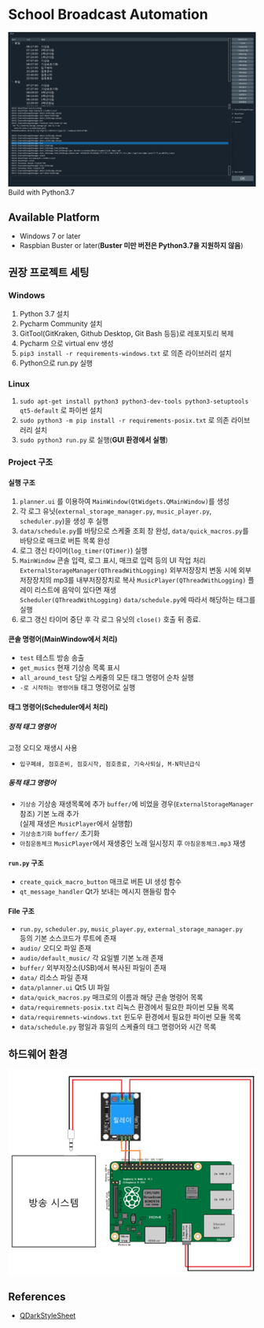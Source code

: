 # School Broadcast Automation
![alt](/data/example.png)
Build with Python3.7
## Available Platform
* Windows 7 or later
* Raspbian Buster or later(**Buster 미만 버전은 Python3.7을 지원하지 않음**)
## 권장 프로젝트 세팅
### Windows
1. Python 3.7 설치
2. Pycharm Community 설치
3. GitTool(GitKraken, Github Desktop, Git Bash 등등)로 레포지토리 복제
4. Pycharm 으로 virtual env 생성
5. `pip3 install -r requirements-windows.txt` 로 의존 라이브러리 설치
6. Python으로 run.py 실행
### Linux
1. `sudo apt-get install python3 python3-dev-tools python3-setuptools qt5-default` 로 파이썬 설치
2. `sudo python3 -m pip install -r requirements-posix.txt` 로 의존 라이브러리 설치
3. `sudo python3 run.py` 로 실행(**GUI 환경에서 실행**)
### Project 구조
#### 실행 구조
1. `planner.ui` 를 이용하여 `MainWindow(QtWidgets.QMainWindow)`를 생성 
2. 각 로그 유닛(`external_storage_manager.py`, `music_player.py`, `scheduler.py`)을 생성 후 실행
3. `data/schedule.py`를 바탕으로 스케줄 조회 창 완성, `data/quick_macros.py`를 바탕으로 매크로 버튼 목록 완성
4. 로그 갱신 타이머(`log_timer(QTimer)`) 실행
5. `MainWindow` 콘솔 입력, 로그 표시, 매크로 입력 등의 UI 작업 처리  
  `ExternalStorageManager(QThreadWithLogging)` 외부저장장치 변동 시에 외부저장장치의 mp3를 내부저장장치로 복사
  `MusicPlayer(QThreadWithLogging)` 플레이 리스트에 음악이 있다면 재생  
  `Scheduler(QThreadWithLogging)` `data/schedule.py`에 따라서 해당하는 태그를 실행
6. 로그 갱신 타이머 중단 후 각 로그 유닛의 `close()` 호출 뒤 종료.

#### 콘솔 명령어(MainWindow에서 처리)
- `test` 테스트 방송 송출
- `get_musics` 현재 기상송 목록 표시 
- `all_around_test` 당일 스케줄의 모든 태그 명령어 순차 실행 
- `-로 시작하는 명령어들` 태그 명령어로 실행 
#### 태그 명령어(Scheduler에서 처리)
##### 정적 태그 명령어
고정 오디오 재생시 사용
- `입구폐쇄, 점호준비, 점호시작, 점호종료, 기숙사퇴실, M-N학년급식`
##### 동적 태그 명령어
- `기상송` 기상송 재생목록에 추가 `buffer/`에 비었을 경우(`ExternalStorageManager` 참조) 기본 노래 추가  
  (실제 재생은 `MusicPlayer`에서 실행함) 
- `기상송초기화` `buffer/` 초기화 
- `아침운동체크` `MusicPlayer`에서 재생중인 노래 일시정지 후 `아침운동체크.mp3` 재생
#### `run.py` 구조
- `create_quick_macro_button` 매크로 버튼 UI 생성 함수
- `qt_message_handler` Qt가 보내는 메시지 핸들링 함수


#### File 구조
+ `run.py`, `scheduler.py`, `music_player.py`, `external_storage_manager.py`  
   등의 기본 소스코드가 루트에 존재
+ `audio/` 오디오 파일 존재 
+ `audio/default_music/` 각 요일별 기본 노래 존재 
+ `buffer/` 외부저장소(USB)에서 복사된 파일이 존재
+ `data/` 리소스 파일 존재
+ `data/planner.ui` Qt5 UI 파일
+ `data/quick_macros.py` 매크로의 이름과 해당 콘솔 명령어 목록 
+ `data/requiremnets-posix.txt` 리눅스 환경에서 필요한 파이썬 모듈 목록
+ `data/requiremnets-windows.txt` 윈도우 환경에서 필요한 파이썬 모듈 목록
+ `data/schedule.py` 평일과 휴일의 스케쥴의 태그 명령어와 시간 목록
 

## 하드웨어 환경
![alt](/data/wiring_diagram.png)

## References
* [QDarkStyleSheet](https://github.com/ColinDuquesnoy/QDarkStyleSheet/)
